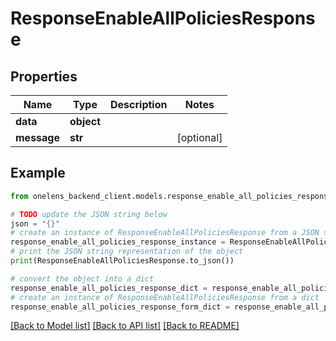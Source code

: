 # ResponseEnableAllPoliciesResponse


## Properties

Name | Type | Description | Notes
------------ | ------------- | ------------- | -------------
**data** | **object** |  | 
**message** | **str** |  | [optional] 

## Example

```python
from onelens_backend_client.models.response_enable_all_policies_response import ResponseEnableAllPoliciesResponse

# TODO update the JSON string below
json = "{}"
# create an instance of ResponseEnableAllPoliciesResponse from a JSON string
response_enable_all_policies_response_instance = ResponseEnableAllPoliciesResponse.from_json(json)
# print the JSON string representation of the object
print(ResponseEnableAllPoliciesResponse.to_json())

# convert the object into a dict
response_enable_all_policies_response_dict = response_enable_all_policies_response_instance.to_dict()
# create an instance of ResponseEnableAllPoliciesResponse from a dict
response_enable_all_policies_response_form_dict = response_enable_all_policies_response.from_dict(response_enable_all_policies_response_dict)
```
[[Back to Model list]](../README.md#documentation-for-models) [[Back to API list]](../README.md#documentation-for-api-endpoints) [[Back to README]](../README.md)


